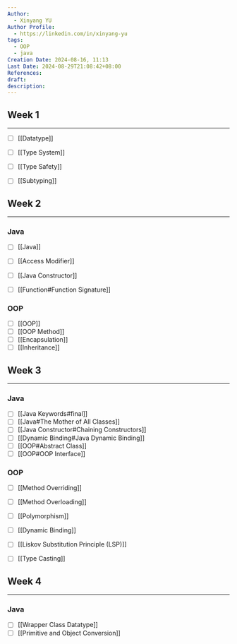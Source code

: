 ```yaml
---
Author:
  - Xinyang YU
Author Profile:
  - https://linkedin.com/in/xinyang-yu
tags:
  - OOP
  - java
Creation Date: 2024-08-16, 11:13
Last Date: 2024-08-29T21:08:42+08:00
References: 
draft: 
description: 
---
```

## Week 1
---
- [ ] [[Datatype]]
- [ ] [[Type System]]
- [ ] [[Type Safety]]
- [ ] [[Subtyping]]


## Week 2
---
### Java
- [ ] [[Java]]
- [ ] [[Access Modifier]]
- [ ] [[Java Constructor]]
- [ ] [[Function#Function Signature]]


### OOP
- [ ] [[OOP]]
- [ ] [[OOP Method]]
- [ ] [[Encapsulation]]
- [ ] [[Inheritance]]

## Week 3
---
### Java
- [ ] [[Java Keywords#final]]
- [ ] [[Java#The Mother of All Classes]]
- [ ] [[Java Constructor#Chaining Constructors]]
- [ ] [[Dynamic Binding#Java Dynamic Binding]]
- [ ] [[OOP#Abstract Class]]
- [ ] [[OOP#OOP Interface]]

### OOP
- [ ] [[Method Overriding]]
- [ ] [[Method Overloading]]
- [ ] [[Polymorphism]]
- [ ] [[Dynamic Binding]]
- [ ] [[Liskov Substitution Principle (LSP)]]
- [ ] [[Type Casting]]


## Week 4
---
### Java
- [ ] [[Wrapper Class Datatype]]
- [ ] [[Primitive and Object Conversion]]